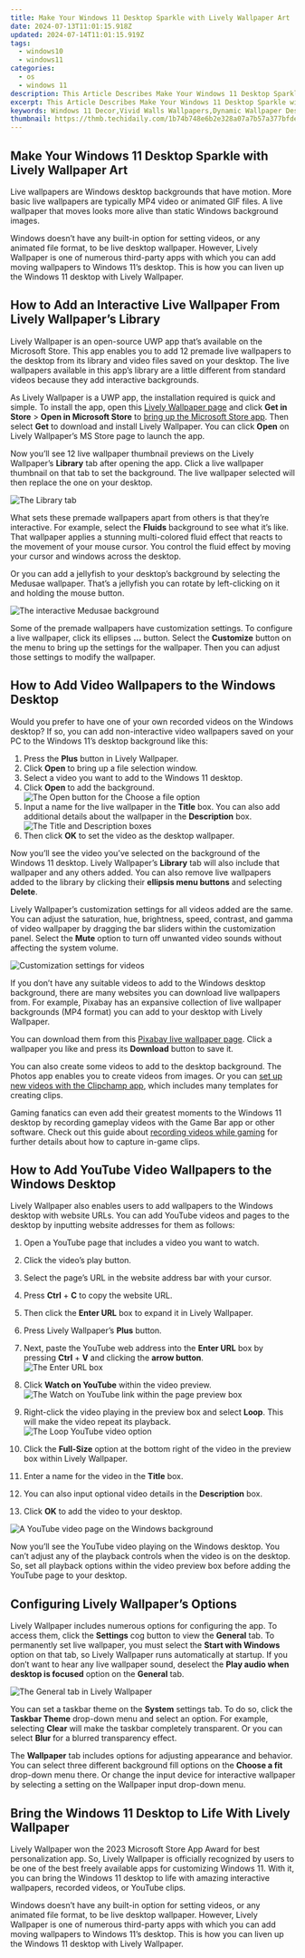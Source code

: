 ```yaml
---
title: Make Your Windows 11 Desktop Sparkle with Lively Wallpaper Art
date: 2024-07-13T11:01:15.918Z
updated: 2024-07-14T11:01:15.919Z
tags:
  - windows10
  - windows11
categories:
  - os
  - windows 11
description: This Article Describes Make Your Windows 11 Desktop Sparkle with Lively Wallpaper Art
excerpt: This Article Describes Make Your Windows 11 Desktop Sparkle with Lively Wallpaper Art
keywords: Windows 11 Decor,Vivid Walls Wallpapers,Dynamic Wallpaper Design,Artistic WP for Win11,Sparkling Desktop Themes,Lively PC Backgrounds,Creative Wallpapers Win11
thumbnail: https://thmb.techidaily.com/1b74b748e6b2e328a07a7b57a377bfde7d1cf69849bc4b8a8c3c123bbebb43d1.jpg
---
```


## Make Your Windows 11 Desktop Sparkle with Lively Wallpaper Art

 Live wallpapers are Windows desktop backgrounds that have motion. More basic live wallpapers are typically MP4 video or animated GIF files. A live wallpaper that moves looks more alive than static Windows background images.

 Windows doesn’t have any built-in option for setting videos, or any animated file format, to be live desktop wallpaper. However, Lively Wallpaper is one of numerous third-party apps with which you can add moving wallpapers to Windows 11’s desktop. This is how you can liven up the Windows 11 desktop with Lively Wallpaper.

## How to Add an Interactive Live Wallpaper From Lively Wallpaper’s Library

 Lively Wallpaper is an open-source UWP app that’s available on the Microsoft Store. This app enables you to add 12 premade live wallpapers to the desktop from its library and video files saved on your desktop. The live wallpapers available in this app’s library are a little different from standard videos because they add interactive backgrounds.

 As Lively Wallpaper is a UWP app, the installation required is quick and simple. To install the app, open this [Lively Wallpaper page](https://apps.microsoft.com/store/detail/lively-wallpaper/9NTM2QC6QWS7) and click **Get in Store** \> **Open in Microsoft Store** to [bring up the Microsoft Store app](https://www.makeuseof.com/windows-open-microsoft-store/). Then select **Get** to download and install Lively Wallpaper. You can click **Open** on Lively Wallpaper’s MS Store page to launch the app.

 Now you’ll see 12 live wallpaper thumbnail previews on the Lively Wallpaper’s **Library** tab after opening the app. Click a live wallpaper thumbnail on that tab to set the background. The live wallpaper selected will then replace the one on your desktop.

![The Library tab](https://static1.makeuseofimages.com/wordpress/wp-content/uploads/2023/09/the-library-tab.jpg)

 What sets these premade wallpapers apart from others is that they’re interactive. For example, select the **Fluids** background to see what it’s like. That wallpaper applies a stunning multi-colored fluid effect that reacts to the movement of your mouse cursor. You control the fluid effect by moving your cursor and windows across the desktop.

 Or you can add a jellyfish to your desktop’s background by selecting the Medusae wallpaper. That’s a jellyfish you can rotate by left-clicking on it and holding the mouse button.

![The interactive Medusae background](https://static1.makeuseofimages.com/wordpress/wp-content/uploads/2023/09/the-jellyfish-background.jpg)

 Some of the premade wallpapers have customization settings. To configure a live wallpaper, click its ellipses **…** button. Select the **Customize** button on the menu to bring up the settings for the wallpaper. Then you can adjust those settings to modify the wallpaper.

## How to Add Video Wallpapers to the Windows Desktop

 Would you prefer to have one of your own recorded videos on the Windows desktop? If so, you can add non-interactive video wallpapers saved on your PC to the Windows 11’s desktop background like this:

1. Press the **Plus** button in Lively Wallpaper.
2. Click **Open** to bring up a file selection window.
3. Select a video you want to add to the Windows 11 desktop.
4. Click **Open** to add the background.  
![The Open button for the Choose a file option](https://static1.makeuseofimages.com/wordpress/wp-content/uploads/2023/09/choose-a-file-option.jpg)
5. Input a name for the live wallpaper in the **Title** box. You can also add additional details about the wallpaper in the **Description** box.  
![The Title and Description boxes](https://static1.makeuseofimages.com/wordpress/wp-content/uploads/2023/09/the-title-box.jpg)
6. Then click **OK** to set the video as the desktop wallpaper.

 Now you’ll see the video you’ve selected on the background of the Windows 11 desktop. Lively Wallpaper’s **Library** tab will also include that wallpaper and any others added. You can also remove live wallpapers added to the library by clicking their **ellipsis menu buttons** and selecting **Delete**.

 Lively Wallpaper’s customization settings for all videos added are the same. You can adjust the saturation, hue, brightness, speed, contrast, and gamma of video wallpaper by dragging the bar sliders within the customization panel. Select the **Mute** option to turn off unwanted video sounds without affecting the system volume.

![Customization settings for videos](https://static1.makeuseofimages.com/wordpress/wp-content/uploads/2023/09/video-customization-options.jpg)

 If you don’t have any suitable videos to add to the Windows desktop background, there are many websites you can download live wallpapers from. For example, Pixabay has an expansive collection of live wallpaper backgrounds (MP4 format) you can add to your desktop with Lively Wallpaper.

 You can download them from this [Pixabay live wallpaper page](https://pixabay.com/videos/search/live%20wallpaper/). Click a wallpaper you like and press its **Download** button to save it.

 You can also create some videos to add to the desktop background. The Photos app enables you to create videos from images. Or you can [set up new videos with the Clipchamp app](https://www.makeuseof.com/microsoft-clipchamp-create-cool-videos/), which includes many templates for creating clips.

 Gaming fanatics can even add their greatest moments to the Windows 11 desktop by recording gameplay videos with the Game Bar app or other software. Check out this guide about [recording videos while gaming](https://www.makeuseof.com/windows-11-record-video-while-gaming-on/) for further details about how to capture in-game clips.

## How to Add YouTube Video Wallpapers to the Windows Desktop

 Lively Wallpaper also enables users to add wallpapers to the Windows desktop with website URLs. You can add YouTube videos and pages to the desktop by inputting website addresses for them as follows:

1. Open a YouTube page that includes a video you want to watch.
2. Click the video’s play button.
3. Select the page’s URL in the website address bar with your cursor.
4. Press **Ctrl** \+ **C** to copy the website URL.
5. Then click the **Enter URL** box to expand it in Lively Wallpaper.

1. Press Lively Wallpaper’s **Plus** button.
2. Next, paste the YouTube web address into the **Enter URL** box by pressing **Ctrl** \+ **V** and clicking the **arrow button**.  
![The Enter URL box](https://static1.makeuseofimages.com/wordpress/wp-content/uploads/2023/09/the-enter-a-url-box.jpg)
3. Click **Watch on YouTube** within the video preview.  
![The Watch on YouTube link within the page preview box](https://static1.makeuseofimages.com/wordpress/wp-content/uploads/2023/09/watch-on-youtube.jpg)
4. Right-click the video playing in the preview box and select **Loop**. This will make the video repeat its playback.  
![The Loop YouTube video option](https://static1.makeuseofimages.com/wordpress/wp-content/uploads/2023/09/loop-option.jpg)
5. Click the **Full-Size** option at the bottom right of the video in the preview box within Lively Wallpaper.
6. Enter a name for the video in the **Title** box.
7. You can also input optional video details in the **Description** box.
8. Click **OK** to add the video to your desktop.

![A YouTube video page on the Windows background](https://static1.makeuseofimages.com/wordpress/wp-content/uploads/2023/09/youtube-video-page.jpg)

 Now you’ll see the YouTube video playing on the Windows desktop. You can’t adjust any of the playback controls when the video is on the desktop. So, set all playback options within the video preview box before adding the YouTube page to your desktop.

## Configuring Lively Wallpaper’s Options

 Lively Wallpaper includes numerous options for configuring the app. To access them, click the **Settings** cog button to view the **General** tab. To permanently set live wallpaper, you must select the **Start with Windows** option on that tab, so Lively Wallpaper runs automatically at startup. If you don’t want to hear any live wallpaper sound, deselect the **Play audio when desktop is focused** option on the **General** tab.

![The General tab in Lively Wallpaper](https://static1.makeuseofimages.com/wordpress/wp-content/uploads/2023/09/the-general-tab3.jpg)

 You can set a taskbar theme on the **System** settings tab. To do so, click the **Taskbar Theme** drop-down menu and select an option. For example, selecting **Clear** will make the taskbar completely transparent. Or you can select **Blur** for a blurred transparency effect.

 The **Wallpaper** tab includes options for adjusting appearance and behavior. You can select three different background fill options on the **Choose a fit** drop-down menu there. Or change the input device for interactive wallpaper by selecting a setting on the Wallpaper input drop-down menu.

## Bring the Windows 11 Desktop to Life With Lively Wallpaper

 Lively Wallpaper won the 2023 Microsoft Store App Award for best personalization app. So, Lively Wallpaper is officially recognized by users to be one of the best freely available apps for customizing Windows 11\. With it, you can bring the Windows 11 desktop to life with amazing interactive wallpapers, recorded videos, or YouTube clips.

 Windows doesn’t have any built-in option for setting videos, or any animated file format, to be live desktop wallpaper. However, Lively Wallpaper is one of numerous third-party apps with which you can add moving wallpapers to Windows 11’s desktop. This is how you can liven up the Windows 11 desktop with Lively Wallpaper.



<ins class="adsbygoogle"
      style="display:block"
      data-ad-client="ca-pub-7571918770474297"
      data-ad-slot="8358498916"
      data-ad-format="auto"
      data-full-width-responsive="true"></ins>

